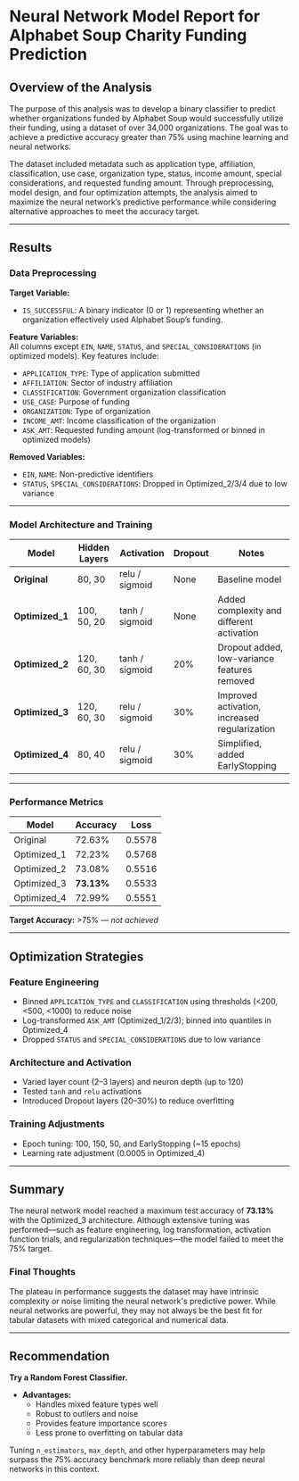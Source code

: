 # Neural Network Model Report for Alphabet Soup Charity Funding Prediction

## Overview of the Analysis

The purpose of this analysis was to develop a binary classifier to predict whether organizations funded by Alphabet Soup would successfully utilize their funding, using a dataset of over 34,000 organizations. The goal was to achieve a predictive accuracy greater than 75% using machine learning and neural networks.

The dataset included metadata such as application type, affiliation, classification, use case, organization type, status, income amount, special considerations, and requested funding amount. Through preprocessing, model design, and four optimization attempts, the analysis aimed to maximize the neural network’s predictive performance while considering alternative approaches to meet the accuracy target.

---

## Results

### Data Preprocessing

**Target Variable:**  
- `IS_SUCCESSFUL`: A binary indicator (0 or 1) representing whether an organization effectively used Alphabet Soup’s funding.

**Feature Variables:**  
All columns except `EIN`, `NAME`, `STATUS`, and `SPECIAL_CONSIDERATIONS` (in optimized models). Key features include:
- `APPLICATION_TYPE`: Type of application submitted
- `AFFILIATION`: Sector of industry affiliation
- `CLASSIFICATION`: Government organization classification
- `USE_CASE`: Purpose of funding
- `ORGANIZATION`: Type of organization
- `INCOME_AMT`: Income classification of the organization
- `ASK_AMT`: Requested funding amount (log-transformed or binned in optimized models)

**Removed Variables:**
- `EIN`, `NAME`: Non-predictive identifiers
- `STATUS`, `SPECIAL_CONSIDERATIONS`: Dropped in Optimized_2/3/4 due to low variance

---

### Model Architecture and Training

| Model         | Hidden Layers         | Activation      | Dropout | Notes |
|---------------|-----------------------|------------------|---------|-------|
| **Original**  | 80, 30                | relu / sigmoid   | None    | Baseline model |
| **Optimized_1**| 100, 50, 20           | tanh / sigmoid   | None    | Added complexity and different activation |
| **Optimized_2**| 120, 60, 30           | tanh / sigmoid   | 20%     | Dropout added, low-variance features removed |
| **Optimized_3**| 120, 60, 30           | relu / sigmoid   | 30%     | Improved activation, increased regularization |
| **Optimized_4**| 80, 40                | relu / sigmoid   | 30%     | Simplified, added EarlyStopping |

---

### Performance Metrics

| Model         | Accuracy   | Loss     |
|---------------|------------|----------|
| Original      | 72.63%     | 0.5578   |
| Optimized_1   | 72.23%     | 0.5768   |
| Optimized_2   | 73.08%     | 0.5516   |
| Optimized_3   | **73.13%** | 0.5533   |
| Optimized_4   | 72.99%     | 0.5551   |

**Target Accuracy:** >75% — *not achieved*

---

## Optimization Strategies

### Feature Engineering
- Binned `APPLICATION_TYPE` and `CLASSIFICATION` using thresholds (<200, <500, <1000) to reduce noise
- Log-transformed `ASK_AMT` (Optimized_1/2/3); binned into quantiles in Optimized_4
- Dropped `STATUS` and `SPECIAL_CONSIDERATIONS` due to low variance

### Architecture and Activation
- Varied layer count (2–3 layers) and neuron depth (up to 120)
- Tested `tanh` and `relu` activations
- Introduced Dropout layers (20–30%) to reduce overfitting

### Training Adjustments
- Epoch tuning: 100, 150, 50, and EarlyStopping (~15 epochs)
- Learning rate adjustment (0.0005 in Optimized_4)

---

## Summary

The neural network model reached a maximum test accuracy of **73.13%** with the Optimized_3 architecture. Although extensive tuning was performed—such as feature engineering, log transformation, activation function trials, and regularization techniques—the model failed to meet the 75% target.

### Final Thoughts

The plateau in performance suggests the dataset may have intrinsic complexity or noise limiting the neural network's predictive power. While neural networks are powerful, they may not always be the best fit for tabular datasets with mixed categorical and numerical data.

---

## Recommendation

**Try a Random Forest Classifier.**  
- **Advantages:**
  - Handles mixed feature types well
  - Robust to outliers and noise
  - Provides feature importance scores
  - Less prone to overfitting on tabular data

Tuning `n_estimators`, `max_depth`, and other hyperparameters may help surpass the 75% accuracy benchmark more reliably than deep neural networks in this context.
